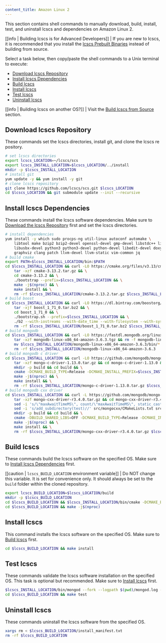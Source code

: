 ```yaml
---
content_title: Amazon Linux 2
---
```


This section contains shell commands to manually download, build, install, test, and uninstall lcscs and dependencies on Amazon Linux 2.

[[info | Building lcscs is for Advanced Developers]]
| If you are new to lcscs, it is recommended that you install the [lcscs Prebuilt Binaries](../../../00_install-prebuilt-binaries.md) instead of building from source.

Select a task below, then copy/paste the shell commands to a Unix terminal to execute:

* [Download lcscs Repository](#download-lcscs-repository)
* [Install lcscs Dependencies](#install-lcscs-dependencies)
* [Build lcscs](#build-lcscs)
* [Install lcscs](#install-lcscs)
* [Test lcscs](#test-lcscs)
* [Uninstall lcscs](#uninstall-lcscs)

[[info | Building lcscs on another OS?]]
| Visit the [Build lcscs from Source](../../index.md) section.

## Download lcscs Repository
These commands set the lcscs directories, install git, and clone the lcscs repository.
```sh
# set lcscs directories
export lcscs_LOCATION=~/lcscs/scs
export lcscs_INSTALL_LOCATION=$lcscs_LOCATION/../install
mkdir -p $lcscs_INSTALL_LOCATION
# install git
yum update -y && yum install -y git
# clone lcscs repository
git clone https://github.com/lcscs/scs.git $lcscs_LOCATION
cd $lcscs_LOCATION && git submodule update --init --recursive
```

## Install lcscs Dependencies
These commands install the lcscs software dependencies. Make sure to [Download the lcscs Repository](#download-lcscs-repository) first and set the lcscs directories.
```sh
# install dependencies
yum install -y which sudo procps-ng util-linux autoconf automake \
    libtool make bzip2 bzip2-devel openssl-devel gmp-devel libstdc++ libcurl-devel \
    libusbx-devel python3 python3-devel python-devel libedit-devel doxygen \
    graphviz clang patch llvm-devel llvm-static vim-common jq
# build cmake
export PATH=$lcscs_INSTALL_LOCATION/bin:$PATH
cd $lcscs_INSTALL_LOCATION && curl -LO https://cmake.org/files/v3.13/cmake-3.13.2.tar.gz && \
    tar -xzf cmake-3.13.2.tar.gz && \
    cd cmake-3.13.2 && \
    ./bootstrap --prefix=$lcscs_INSTALL_LOCATION && \
    make -j$(nproc) && \
    make install && \
    rm -rf $lcscs_INSTALL_LOCATION/cmake-3.13.2.tar.gz $lcscs_INSTALL_LOCATION/cmake-3.13.2
# build boost
cd $lcscs_INSTALL_LOCATION && curl -LO https://dl.bintray.com/boostorg/release/1.71.0/source/boost_1_71_0.tar.bz2 && \
    tar -xjf boost_1_71_0.tar.bz2 && \
    cd boost_1_71_0 && \
    ./bootstrap.sh --prefix=$lcscs_INSTALL_LOCATION && \
    ./b2 --with-iostreams --with-date_time --with-filesystem --with-system --with-program_options --with-chrono --with-test -q -j$(nproc) install && \
    rm -rf $lcscs_INSTALL_LOCATION/boost_1_71_0.tar.bz2 $lcscs_INSTALL_LOCATION/boost_1_71_0
# build mongodb
cd $lcscs_INSTALL_LOCATION && curl -LO https://fastdl.mongodb.org/linux/mongodb-linux-x86_64-amazon-3.6.3.tgz && \
    tar -xzf mongodb-linux-x86_64-amazon-3.6.3.tgz && rm -f mongodb-linux-x86_64-amazon-3.6.3.tgz && \
    mv $lcscs_INSTALL_LOCATION/mongodb-linux-x86_64-amazon-3.6.3/bin/* $lcscs_INSTALL_LOCATION/bin/ && \
    rm -rf $lcscs_INSTALL_LOCATION/mongodb-linux-x86_64-amazon-3.6.3
# build mongodb c driver
cd $lcscs_INSTALL_LOCATION && curl -LO https://github.com/mongodb/mongo-c-driver/releases/download/1.13.0/mongo-c-driver-1.13.0.tar.gz && \
    tar -xzf mongo-c-driver-1.13.0.tar.gz && cd mongo-c-driver-1.13.0 && \
    mkdir -p build && cd build && \
    cmake -DCMAKE_BUILD_TYPE=Release -DCMAKE_INSTALL_PREFIX=$lcscs_INSTALL_LOCATION -DENABLE_BSON=ON -DENABLE_SSL=OPENSSL -DENABLE_AUTOMATIC_INIT_AND_CLEANUP=OFF -DENABLE_STATIC=ON -DENABLE_ICU=OFF -DENABLE_SNAPPY=OFF .. && \
    make -j$(nproc) && \
    make install && \
    rm -rf $lcscs_INSTALL_LOCATION/mongo-c-driver-1.13.0.tar.gz $lcscs_INSTALL_LOCATION/mongo-c-driver-1.13.0
# build mongodb cxx driver
cd $lcscs_INSTALL_LOCATION && curl -L https://github.com/mongodb/mongo-cxx-driver/archive/r3.4.0.tar.gz -o mongo-cxx-driver-r3.4.0.tar.gz && \
    tar -xzf mongo-cxx-driver-r3.4.0.tar.gz && cd mongo-cxx-driver-r3.4.0 && \
    sed -i 's/\"maxAwaitTimeMS\", count/\"maxAwaitTimeMS\", static_cast<int64_t>(count)/' src/mongocxx/options/change_stream.cpp && \
    sed -i 's/add_subdirectory(test)//' src/mongocxx/CMakeLists.txt src/bsoncxx/CMakeLists.txt && \
    mkdir -p build && cd build && \
    cmake -DBUILD_SHARED_LIBS=OFF -DCMAKE_BUILD_TYPE=Release -DCMAKE_INSTALL_PREFIX=$lcscs_INSTALL_LOCATION .. && \
    make -j$(nproc) && \
    make install && \
    rm -rf $lcscs_INSTALL_LOCATION/mongo-cxx-driver-r3.4.0.tar.gz $lcscs_INSTALL_LOCATION/mongo-cxx-driver-r3.4.0
```

## Build lcscs
These commands build the lcscs software on the specified OS. Make sure to [Install lcscs Dependencies](#install-lcscs-dependencies) first.

[[caution | `lcscs_BUILD_LOCATION` environment variable]]
| Do NOT change this variable. It is set for convenience only. It should always be set to the `build` folder within the cloned repository.

```sh
export lcscs_BUILD_LOCATION=$lcscs_LOCATION/build
mkdir -p $lcscs_BUILD_LOCATION
cd $lcscs_BUILD_LOCATION && $lcscs_INSTALL_LOCATION/bin/cmake -DCMAKE_BUILD_TYPE='Release' -DCMAKE_CXX_COMPILER='clang++' -DCMAKE_C_COMPILER='clang' -DCMAKE_INSTALL_PREFIX=$lcscs_INSTALL_LOCATION -DBUILD_MONGO_DB_PLUGIN=true $lcscs_LOCATION
cd $lcscs_BUILD_LOCATION && make -j$(nproc)
```

## Install lcscs
This command installs the lcscs software on the specified OS. Make sure to [Build lcscs](#build-lcscs) first.
```sh
cd $lcscs_BUILD_LOCATION && make install
```

## Test lcscs
These commands validate the lcscs software installation on the specified OS. This task is optional but recommended. Make sure to [Install lcscs](#install-lcscs) first.
```sh
$lcscs_INSTALL_LOCATION/bin/mongod --fork --logpath $(pwd)/mongod.log --dbpath $(pwd)/mongodata
cd $lcscs_BUILD_LOCATION && make test
```

## Uninstall lcscs
These commands uninstall the lcscs software from the specified OS.
```sh
xargs rm < $lcscs_BUILD_LOCATION/install_manifest.txt
rm -rf $lcscs_BUILD_LOCATION
```
